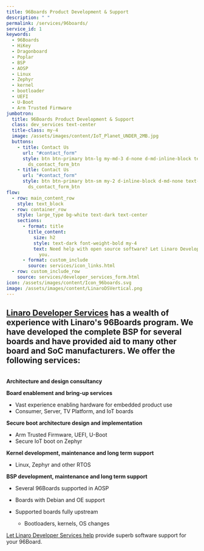 ```yaml
---
title: 96Boards Product Development & Support
description: " "
permalink: /services/96boards/
service_id: 1
keywords:
  - 96Boards
  - HiKey
  - Dragonboard
  - Poplar
  - BSP
  - AOSP
  - Linux
  - Zephyr
  - kernel
  - bootloader
  - UEFI
  - U-Boot
  - Arm Trusted Firmware
jumbotron:
  title: 96Boards Product Development & Support
  class: dev_services text-center
  title-class: my-4
  image: /assets/images/content/IoT_Planet_UNDER_2MB.jpg
  buttons:
    - title: Contact Us
      url: "#contact_form"
      style: btn btn-primary btn-lg my-md-3 d-none d-md-inline-block text-uppercase
        ds_contact_form_btn
    - title: Contact Us
      url: "#contact_form"
      style: btn btn-primary btn-sm my-2 d-inline-block d-md-none text-uppercase
        ds_contact_form_btn
flow:
  - row: main_content_row
    style: text_block
  - row: container_row
    style: large_type bg-white text-dark text-center
    sections:
      - format: title
        title_content:
          size: h2
          style: text-dark font-weight-bold my-4
          text: Need help with open source software? Let Linaro Developer Services help
            you.
      - format: custom_include
        source: services/icon_links.html
  - row: custom_include_row
    source: services/developer_services_form.html
icon: /assets/images/content/Icon_96boards.svg
image: /assets/images/content/LinaroDSVertical.png
---
```

## [Linaro Developer Services](https://www.linaro.org/services/) has a wealth of experience with Linaro's 96Boards program.  We have developed the complete BSP for several boards and have provided aid to many other board and SoC manufacturers.  We offer the following services:

\
**Architecture and design consultancy**

**Board enablement and bring-up services**

* Vast experience enabling hardware for embedded product use
* Consumer, Server, TV Platform, and IoT boards

**Secure boot architecture design and implementation**

* Arm Trusted Firmware, UEFI, U-Boot
* Secure IoT boot on Zephyr

**Kernel development, maintenance and long term support**

* Linux, Zephyr and other RTOS

**BSP development, maintenance and long term support**

* Several 96Boards supported in AOSP
* Boards with Debian and OE support
* Supported boards fully upstream

  * Bootloaders, kernels, OS changes

[Let Linaro Developer Services help](https://www.linaro.org/contact/) provide superb software support for your 96Board.